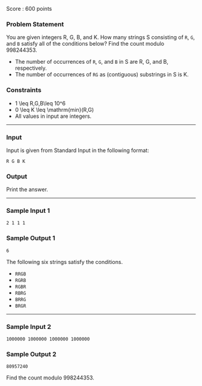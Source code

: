 Score : 600 points

### Problem Statement

You are given integers R, G, B, and K. How many strings S consisting of `R`, `G`, and `B` satisfy all of the conditions below? Find the count modulo 998244353.

* The number of occurrences of `R`, `G`, and `B` in S are R, G, and B, respectively.
* The number of occurrences of `RG` as (contiguous) substrings in S is K.

### Constraints

* 1 \leq R,G,B\leq 10^6
* 0 \leq K \leq \mathrm{min}(R,G)
* All values in input are integers.

---

### Input

Input is given from Standard Input in the following format:

```
R G B K
```

### Output

Print the answer.

---

### Sample Input 1

```
2 1 1 1
```

### Sample Output 1

```
6
```

The following six strings satisfy the conditions.

* `RRGB`
* `RGRB`
* `RGBR`
* `RBRG`
* `BRRG`
* `BRGR`

---

### Sample Input 2

```
1000000 1000000 1000000 1000000
```

### Sample Output 2

```
80957240
```

Find the count modulo 998244353.